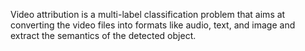 Video attribution is a multi-label classification problem that aims at converting the video files into formats like audio, text, and image and extract the semantics of the detected object.

